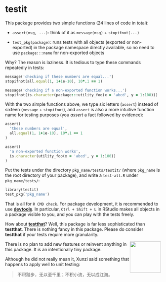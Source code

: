 # testit

This package provides two simple functions (24 lines of code in total):

- `assert(msg, ...)`: think of it as `message(msg)` + `stopifnot(...)`

- `test_pkg(package)`: runs tests with all objects (exported or
  non-exported) in the package namespace directly available, so no need to
  use `package:::name` for non-exported objects

Why? The reason is laziness. It is tedious to type these commands repeatedly
in tests:

```ruby
message('checking if these numbers are equal...')
stopifnot(all.equal(1, 1+1e-10), 10*.1 == 1)

message('checking if a non-exported function works...')
stopifnot(is.character(package:::utility_foo(x = 'abcd', y = 1:100)))
```

With the two simple functions above, we type six letters (`assert`) instead
of sixteen (`message` + `stopifnot`), and `assert` is also a more intuitive
function name for testing purposes (you _assert_ a fact followed by evidence):

```ruby
assert(
  'these numbers are equal',
  all.equal(1, 1+1e-10), 10*.1 == 1
)

assert(
  'a non-exported function works',
  is.character(utility_foo(x = 'abcd', y = 1:100))
)
```

Put the tests under the directory `pkg_name/tests/testit/` (where `pkg_name`
is the root directory of your package), and write a `test-all.R` under
`pkg_name/tests/`:

```ruby
library(testit)
test_pkg('pkg_name')
```

That is all for `R CMD check`. For package development, it is recommended to
use [**devtools**](http://cran.r-project.org/package=devtools). In
particular, `Ctrl + Shift + L` in RStudio makes all objects in a package
visible to you, and you can play with the tests freely.

How about [**testthat**](http://cran.r-project.org/package=testthat)? Well,
this package is far less sophisticated than **testthat**. There is nothing
fancy in this package. Please do consider **testthat** if your tests require
more granularity.

<img src="http://i.imgur.com/sDsgmfj.jpg" align="right" width="100" />

There is no plan to add new features or reinvent anything in this package.
It is an intentionally tiny package.

Although he did not really mean it, Xunzi said something that happens to
apply well to unit testing:

> 不积跬步，无以至千里；不积小流，无以成江海。
